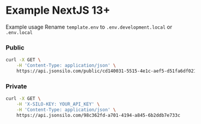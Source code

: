 # Example NextJS 13+

Example usage
Rename `template.env` to `.env.development.local` or `.env.local`

### Public 
```bash
curl -X GET \
    -H 'Content-Type: application/json' \
    https://api.jsonsilo.com/public/cd140031-5515-4e1c-aef5-d51fa6df021b
```

### Private
```bash
curl -X GET \
    -H 'X-SILO-KEY: YOUR_API_KEY' \
    -H 'Content-Type: application/json' \
    https://api.jsonsilo.com/98c362fd-a701-4194-a845-6b2ddb7e733c
```